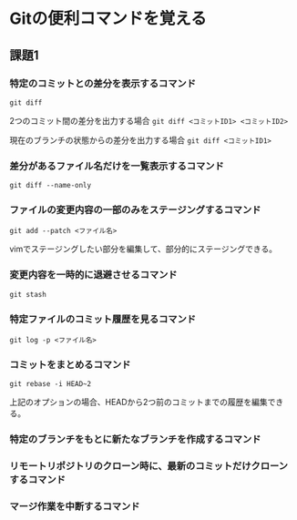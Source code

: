 # Gitの便利コマンドを覚える

## 課題1

### 特定のコミットとの差分を表示するコマンド

`git diff`

2つのコミット間の差分を出力する場合 `git diff <コミットID1> <コミットID2>`

現在のブランチの状態からの差分を出力する場合 `git diff <コミットID1>`

### 差分があるファイル名だけを一覧表示するコマンド

`git diff --name-only`

### ファイルの変更内容の一部のみをステージングするコマンド

`git add --patch <ファイル名>`

vimでステージングしたい部分を編集して、部分的にステージングできる。

### 変更内容を一時的に退避させるコマンド

`git stash`

### 特定ファイルのコミット履歴を見るコマンド

`git log -p <ファイル名>`

### コミットをまとめるコマンド

`git rebase -i HEAD~2`

上記のオプションの場合、HEADから2つ前のコミットまでの履歴を編集できる。

### 特定のブランチをもとに新たなブランチを作成するコマンド

### リモートリポジトリのクローン時に、最新のコミットだけクローンするコマンド

### マージ作業を中断するコマンド
